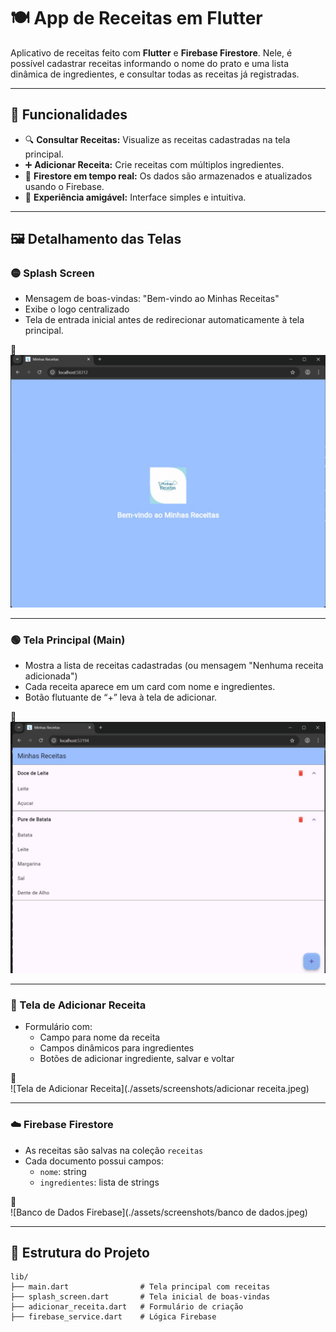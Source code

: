 # 🍽️ App de Receitas em Flutter

Aplicativo de receitas feito com **Flutter** e **Firebase Firestore**. Nele, é possível cadastrar receitas informando o nome do prato e uma lista dinâmica de ingredientes, e consultar todas as receitas já registradas.

---

## 🚀 Funcionalidades

- 🔍 **Consultar Receitas:** Visualize as receitas cadastradas na tela principal.
- ➕ **Adicionar Receita:** Crie receitas com múltiplos ingredientes.
- 🧠 **Firestore em tempo real:** Os dados são armazenados e atualizados usando o Firebase.
- 📱 **Experiência amigável:** Interface simples e intuitiva.

---

## 🖼️ Detalhamento das Telas

### 🟡 Splash Screen

- Mensagem de boas-vindas: "Bem-vindo ao Minhas Receitas"
- Exibe o logo centralizado
- Tela de entrada inicial antes de redirecionar automaticamente à tela principal.

📸  
![Splash Screen](./assets/screenshots/splash-screen.jpeg)

---

### 🟢 Tela Principal (Main)

- Mostra a lista de receitas cadastradas (ou mensagem "Nenhuma receita adicionada")
- Cada receita aparece em um card com nome e ingredientes.
- Botão flutuante de “+” leva à tela de adicionar.

📸  
![Tela Principal](./assets/screenshots/main.jpeg)

---

### 🔵 Tela de Adicionar Receita

- Formulário com:
  - Campo para nome da receita
  - Campos dinâmicos para ingredientes
  - Botões de adicionar ingrediente, salvar e voltar

📸  
![Tela de Adicionar Receita](./assets/screenshots/adicionar receita.jpeg)

---

### ☁️ Firebase Firestore

- As receitas são salvas na coleção `receitas`
- Cada documento possui campos:
  - `nome`: string
  - `ingredientes`: lista de strings

📸  
![Banco de Dados Firebase](./assets/screenshots/banco de dados.jpeg)

---

## 📁 Estrutura do Projeto

```text
lib/
├── main.dart                # Tela principal com receitas
├── splash_screen.dart       # Tela inicial de boas-vindas
├── adicionar_receita.dart   # Formulário de criação
├── firebase_service.dart    # Lógica Firebase

